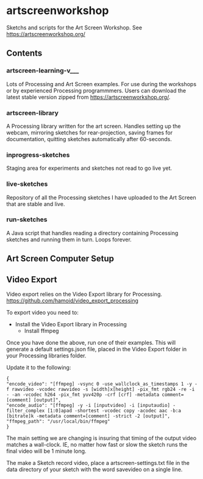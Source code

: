 # artscreenworkshop
Sketchs and scripts for the Art Screen Workshop. See <https://artscreenworkshop.org/>

## Contents
### artscreen-learning-v___
Lots of Processing and Art Screen examples. For use during the workshops or by experienced Processing programmmers. Users can download the latest stable version zipped from <https://artscreenworkshop.org/>.

### artscreen-library
A Processing library written for the art screen. Handles setting up the webcam, mirroring sketches for rear-projection, saving frames for documentation, quitting sketches automatically after 60-seconds.

### inprogress-sketches
Staging area for experiments and sketches not read to go live yet.

### live-sketches
Repository of all the Processing sketches I have uploaded to the Art Screen that are stable and live.

### run-sketches
A Java script that handles reading a directory containing Processing sketches and running them in turn. Loops forever.




## Art Screen Computer Setup

## Video Export
Video export relies on the Video Export library for Processing. <https://github.com/hamoid/video_export_processing>

To export video you need to:
   * Install the Video Export library in Processing
	 * Install ffmpeg
	 
Once you have done the above, run one of their examples. This will generate a default settings.json file, placed in the Video Export folder in your Processing libraries folder.

Update it to the following:

	{
	"encode_video": "[ffmpeg] -vsync 0 -use_wallclock_as_timestamps 1 -y -f rawvideo -vcodec rawvideo -s [width]x[height] -pix_fmt rgb24 -re -i - -an -vcodec h264 -pix_fmt yuv420p -crf [crf] -metadata comment=[comment] [output]",
	"encode_audio": "[ffmpeg] -y -i [inputvideo] -i [inputaudio] -filter_complex [1:0]apad -shortest -vcodec copy -acodec aac -b:a [bitrate]k -metadata comment=[comment] -strict -2 [output]",
	"ffmpeg_path": "/usr/local/bin/ffmpeg"
	}
	
The main setting we are changing is insuring that timing of the output video matches a wall-clock. IE, no matter how fast or slow the sketch runs the final video will be 1 minute long.

The make a Sketch record video, place a artscreen-settings.txt file in the data directory of your sketch with the word savevideo on a single line.
